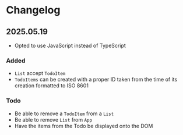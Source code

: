# Changelog

## 2025.05.19
- Opted to use JavaScript instead of TypeScript
### Added
- `List` accept `TodoItem`
- `TodoItems` can be created with a proper ID taken from the time of its creation formatted to ISO 8601
### Todo
- Be able to remove a `TodoItem` from a `List`
- Be able to remove `List` from `App`
- Have the items from the Todo be displayed onto the DOM

